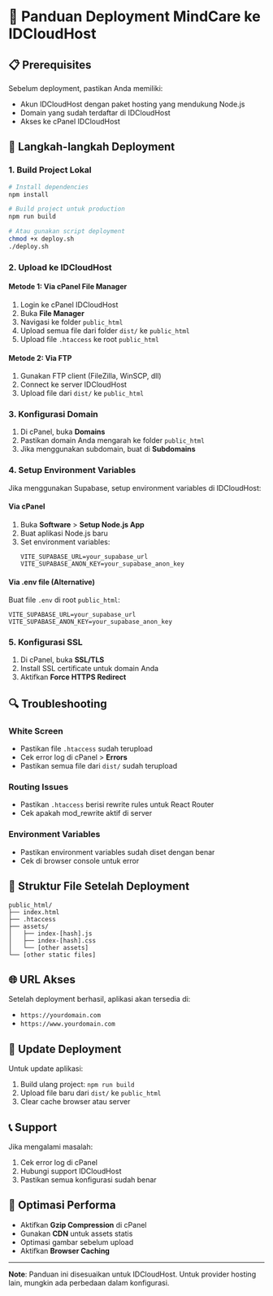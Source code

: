 # 🚀 Panduan Deployment MindCare ke IDCloudHost

## 📋 Prerequisites

Sebelum deployment, pastikan Anda memiliki:
- Akun IDCloudHost dengan paket hosting yang mendukung Node.js
- Domain yang sudah terdaftar di IDCloudHost
- Akses ke cPanel IDCloudHost

## 🔧 Langkah-langkah Deployment

### 1. Build Project Lokal

```bash
# Install dependencies
npm install

# Build project untuk production
npm run build

# Atau gunakan script deployment
chmod +x deploy.sh
./deploy.sh
```

### 2. Upload ke IDCloudHost

#### Metode 1: Via cPanel File Manager
1. Login ke cPanel IDCloudHost
2. Buka **File Manager**
3. Navigasi ke folder `public_html`
4. Upload semua file dari folder `dist/` ke `public_html`
5. Upload file `.htaccess` ke root `public_html`

#### Metode 2: Via FTP
1. Gunakan FTP client (FileZilla, WinSCP, dll)
2. Connect ke server IDCloudHost
3. Upload file dari `dist/` ke `public_html`

### 3. Konfigurasi Domain

1. Di cPanel, buka **Domains**
2. Pastikan domain Anda mengarah ke folder `public_html`
3. Jika menggunakan subdomain, buat di **Subdomains**

### 4. Setup Environment Variables

Jika menggunakan Supabase, setup environment variables di IDCloudHost:

#### Via cPanel
1. Buka **Software** > **Setup Node.js App**
2. Buat aplikasi Node.js baru
3. Set environment variables:
   ```
   VITE_SUPABASE_URL=your_supabase_url
   VITE_SUPABASE_ANON_KEY=your_supabase_anon_key
   ```

#### Via .env file (Alternative)
Buat file `.env` di root `public_html`:
```env
VITE_SUPABASE_URL=your_supabase_url
VITE_SUPABASE_ANON_KEY=your_supabase_anon_key
```

### 5. Konfigurasi SSL

1. Di cPanel, buka **SSL/TLS**
2. Install SSL certificate untuk domain Anda
3. Aktifkan **Force HTTPS Redirect**

## 🔍 Troubleshooting

### White Screen
- Pastikan file `.htaccess` sudah terupload
- Cek error log di cPanel > **Errors**
- Pastikan semua file dari `dist/` sudah terupload

### Routing Issues
- Pastikan `.htaccess` berisi rewrite rules untuk React Router
- Cek apakah mod_rewrite aktif di server

### Environment Variables
- Pastikan environment variables sudah diset dengan benar
- Cek di browser console untuk error

## 📁 Struktur File Setelah Deployment

```
public_html/
├── index.html
├── .htaccess
├── assets/
│   ├── index-[hash].js
│   ├── index-[hash].css
│   └── [other assets]
└── [other static files]
```

## 🌐 URL Akses

Setelah deployment berhasil, aplikasi akan tersedia di:
- `https://yourdomain.com`
- `https://www.yourdomain.com`

## 🔄 Update Deployment

Untuk update aplikasi:

1. Build ulang project: `npm run build`
2. Upload file baru dari `dist/` ke `public_html`
3. Clear cache browser atau server

## 📞 Support

Jika mengalami masalah:
1. Cek error log di cPanel
2. Hubungi support IDCloudHost
3. Pastikan semua konfigurasi sudah benar

## 🎯 Optimasi Performa

- Aktifkan **Gzip Compression** di cPanel
- Gunakan **CDN** untuk assets statis
- Optimasi gambar sebelum upload
- Aktifkan **Browser Caching**

---

**Note**: Panduan ini disesuaikan untuk IDCloudHost. Untuk provider hosting lain, mungkin ada perbedaan dalam konfigurasi. 
